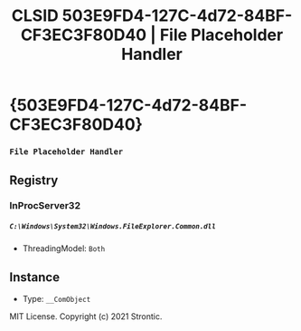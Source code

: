 ﻿---
title: "CLSID 503E9FD4-127C-4d72-84BF-CF3EC3F80D40 | File Placeholder Handler"
excerpt: What is COM-Object CLSID 503E9FD4-127C-4d72-84BF-CF3EC3F80D40?
---

# {503E9FD4-127C-4d72-84BF-CF3EC3F80D40}

### `File Placeholder Handler`

## Registry


### InProcServer32

##### `C:\Windows\System32\Windows.FileExplorer.Common.dll`
* ThreadingModel: `Both`

## Instance

* Type: `__ComObject`

MIT License. Copyright (c) 2021 Strontic.


